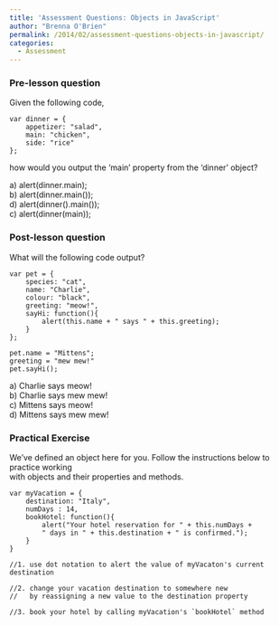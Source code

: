 ```yaml
---
title: 'Assessment Questions: Objects in JavaScript'
author: "Brenna O'Brien"
permalink: /2014/02/assessment-questions-objects-in-javascript/
categories:
  - Assessment
---
```

### Pre-lesson question

Given the following code,

    var dinner = {
        appetizer: "salad",
        main: "chicken",
        side: "rice"
    };

how would you output the &#8216;main&#8217; property from the &#8216;dinner&#8217; object?

a) alert(dinner.main);  
b) alert(dinner.main());  
d) alert(dinner().main());  
c) alert(dinner(main));

### Post-lesson question

What will the following code output?

    var pet = {
        species: "cat",
        name: "Charlie",
        colour: "black",
        greeting: "meow!",
        sayHi: function(){
            alert(this.name + " says " + this.greeting);
        }
    };
    
    pet.name = "Mittens";
    greeting = "mew mew!"
    pet.sayHi();

a) Charlie says meow!  
b) Charlie says mew mew!  
c) Mittens says meow!  
d) Mittens says mew mew!

### Practical Exercise

We&#8217;ve defined an object here for you. Follow the instructions below to practice working  
with objects and their properties and methods.

    var myVacation = {
        destination: "Italy",
        numDays : 14,
        bookHotel: function(){
            alert("Your hotel reservation for " + this.numDays + 
            " days in " + this.destination + " is confirmed.");
        }
    }
    
    //1. use dot notation to alert the value of myVacaton's current destination
    
    //2. change your vacation destination to somewhere new 
    //   by reassigning a new value to the destination property
    
    //3. book your hotel by calling myVacation's `bookHotel` method
